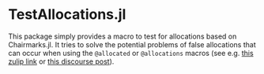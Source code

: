 # TestAllocations.jl

This package simply provides a macro to test for allocations based on Chairmarks.jl. It tries to solve the potential problems of false allocations that can occur when using the `@allocated` or `@allocations` macros (see e.g. [this zulip link](https://julialang.zulipchat.com/#narrow/stream/225542-helpdesk/topic/.E2.9C.94.20Testing.20allocations/near/290507860) or [this discourse post](https://discourse.julialang.org/t/is-it-possible-to-add-reliable-tests-that-functions-do-not-allocate/85320/4)).

